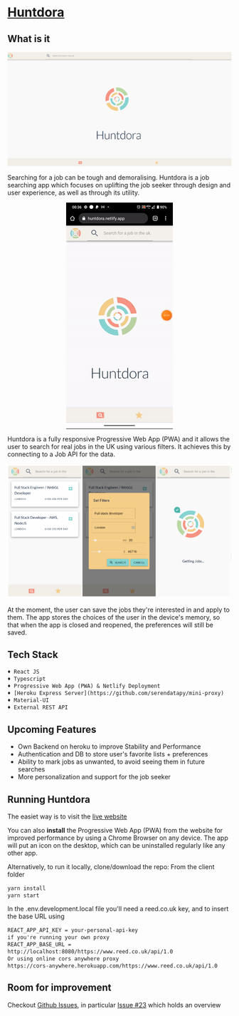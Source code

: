 # [Huntdora](https://huntdora.netlify.app/)

## What is it
<img src="https://github.com/serendatapy/huntdora/blob/master/readme_assets/Screen%20Shot%2013-12-2020%20at%2022.14.png"></img>

Searching for a job can be tough and demoralising. Huntdora is a job searching app which focuses on uplifting the job seeker through design and user experience, as well as through its utility.
<p align="center">
<img align="center" src="https://github.com/serendatapy/huntdora/blob/master/readme_assets/5abfbec86fcf93acb12125081ef3fbb809f38e42.gif"></img>
</p>
Huntdora is a fully responsive Progressive Web App (PWA) and it allows the user to search for real jobs in the UK using various filters. It achieves this by connecting to a Job API for the data. 
<p align="center">
<img src="https://github.com/serendatapy/huntdora/blob/master/readme_assets/Screen%20Shot%2013-12-2020%20at%2022.36.png"></img>
</p>
At the moment, the user can save the jobs they're interested in and apply to them. The app stores the choices of the user in the device's memory, so that when the app is closed and reopened, the preferences will still be saved.

## Tech Stack

```
♦ React JS
♦ Typescript
♦ Progressive Web App (PWA) & Netlify Deployment
♦ [Heroku Express Server](https://github.com/serendatapy/mini-proxy)
♦ Material-UI
♦ External REST API 
```
## Upcoming Features
- Own Backend on heroku to improve Stability and Performance
- Authentication and DB to store user's favorite lists + preferences
- Ability to mark jobs as unwanted, to avoid seeing them in future searches
- More personalization and support for the job seeker

## Running Huntdora
The easiet way is to visit the [live website](https://huntdora.netlify.app/)

You can also **install** the Progressive Web App (PWA) from the website for improved performance by using a Chrome Browser on any device. The app will put an icon on the desktop, which can be uninstalled regularly like any other app.

Alternatively, to run it locally, clone/download the repo:
From the client folder

```
yarn install
yarn start
```

In the .env.development.local file you'll need a reed.co.uk key, and to insert the base URL using

```
REACT_APP_API_KEY = your-personal-api-key
if you're running your own proxy
REACT_APP_BASE_URL = http://localhost:8080/https://www.reed.co.uk/api/1.0
Or using online cors anywhere proxy
https://cors-anywhere.herokuapp.com/https://www.reed.co.uk/api/1.0
```

## Room for improvement
Checkout [Github Issues](https://github.com/serendatapy/huntdora/issues), in particular [Issue #23](https://github.com/serendatapy/huntdora/issues/23) which holds an overview
